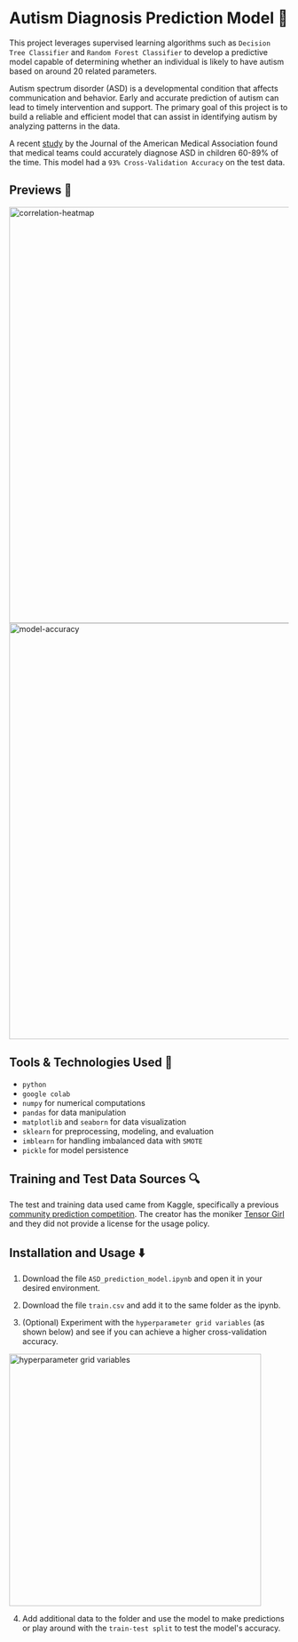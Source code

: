 # Autism Diagnosis Prediction Model :brain:

This project leverages supervised learning algorithms such as `Decision Tree Classifier` and `Random Forest Classifier` to develop a predictive model capable of determining whether an individual is likely to have autism based on around 20 related parameters.

Autism spectrum disorder (ASD) is a developmental condition that affects communication and behavior. Early and accurate prediction of autism can lead to timely intervention and support. The primary goal of this project is to build a reliable and efficient model that can assist in identifying autism by analyzing patterns in the data.

A recent [study](https://jamanetwork.com/journals/jamanetworkopen/fullarticle/2800726?utm_source=For_The_Media&utm_medium=referral&utm_campaign=ftm_links&utm_term=012523) by the Journal of the American Medical Association found that medical teams could accurately diagnose ASD in children 60-89% of the time. This model had a `93% Cross-Validation Accuracy` on the test data.

## Previews :eyes: 

<img width="749" alt="correlation-heatmap" src="https://github.com/user-attachments/assets/60530b8e-9f89-400b-94bc-cde0d89af4b9" />

<img width="749" alt="model-accuracy" src="https://github.com/user-attachments/assets/a8b5d87b-b963-48d7-8bf5-b365fffe3329" />

## Tools & Technologies Used :wrench:

* `python`
* `google colab`
* `numpy` for numerical computations
* `pandas` for data manipulation
* `matplotlib` and `seaborn` for data visualization
* `sklearn` for preprocessing, modeling, and evaluation
* `imblearn` for handling imbalanced data with `SMOTE`
* `pickle` for model persistence

## Training and Test Data Sources :mag:

The test and training data used came from Kaggle, specifically a previous [community prediction competition](https://www.kaggle.com/competitions/autismdiagnosis/rules#7-competition-data). The creator has the moniker [Tensor Girl](https://kaggle.com/usharengaraju) and they did not provide a license for the usage policy.

## Installation and Usage :arrow_down:

1. Download the file `ASD_prediction_model.ipynb` and open it in your desired environment.

2. Download the file `train.csv` and add it to the same folder as the ipynb.

3. (Optional) Experiment with the `hyperparameter grid variables` (as shown below) and see if you can achieve a higher cross-validation accuracy.

<img width="454" alt="hyperparameter grid variables" src="https://github.com/user-attachments/assets/405cbf3e-73d9-4190-9ded-c89df129b936" />

4. Add additional data to the folder and use the model to make predictions or play around with the `train-test split` to test the model's accuracy.
